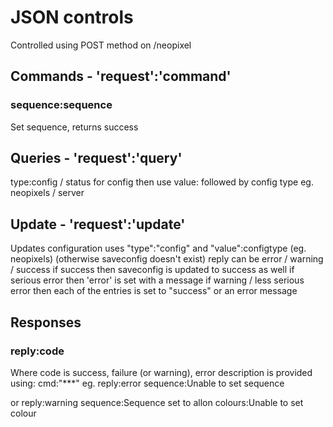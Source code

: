 # JSON controls

Controlled using POST method on 
/neopixel

## Commands - 'request':'command'


### sequence:sequence
Set sequence, returns success


## Queries - 'request':'query'
type:config / status
for config then use value: followed by config type eg. neopixels / server


## Update - 'request':'update'
Updates configuration
uses "type":"config" and "value":configtype (eg. neopixels)
(otherwise saveconfig doesn't exist)
reply can be error / warning / success
if success then saveconfig is updated to success as well
if serious error then 'error' is set with a message
if warning / less serious error then each of the entries is set to "success" or an error message



## Responses

### reply:code
Where code is success, failure (or warning), error description is provided using:
cmd:"***"
eg.
reply:error
sequence:Unable to set sequence

or
reply:warning
sequence:Sequence set to allon
colours:Unable to set colour